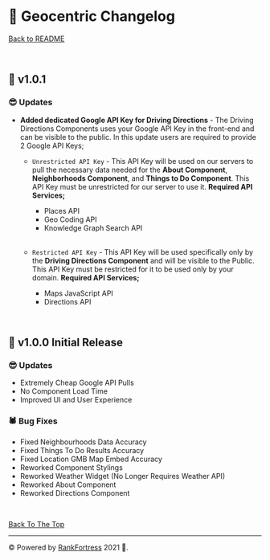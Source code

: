 # 🚩 Geocentric Changelog

[Back to README](https://github.com/francis150/geocentric#-geocentric-wp-plugin)

<p>&nbsp;</p>

## 🎯 v1.0.1

### 😎 **Updates**

- **Added dedicated Google API Key for Driving Directions** - The Driving Directions Components uses your Google API Key in the front-end and can be visible to the public. In this update users are required to provide 2 Google API Keys;

    - `Unrestricted API Key` - This API Key will be used on our servers to pull the necessary data needed for the **About Component**, **Neighborhoods Component**, and **Things to Do Component**. This API Key must be unrestricted for our server to use it. **Required API Services;** 
        - Places API
        - Geo Coding API
        - Knowledge Graph Search API
        
        <br>

    - `Restricted API Key` - This API Key will be used specifically only by the **Driving Directions Component** and will be visible to the Public. This API Key must be restricted for it to be used only by your domain. **Required API Services;** 
        - Maps JavaScript API
        - Directions API

<p>&nbsp;</p>

## 🎯 v1.0.0 Initial Release

### 😎 **Updates**

- Extremely Cheap Google API Pulls
- No Component Load Time
- Improved UI and User Experience

### 🕷 **Bug Fixes**

- Fixed Neighbourhoods Data Accuracy
- Fixed Things To Do Results Accuracy
- Fixed Location GMB Map Embed Accuracy
- Reworked Component Stylings
- Reworked Weather Widget (No Longer Requires Weather API)
- Reworked About Component
- Reworked Directions Component

<p>&nbsp;</p>

[Back To The Top](#-geocentric-changelog)

---

© Powered by [RankFortress](https://rankfortress.com/) 2021 🤟.